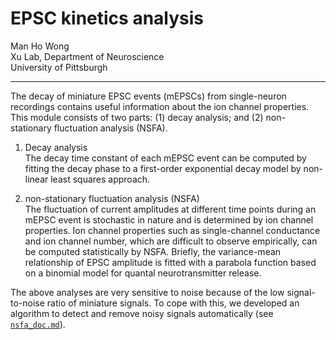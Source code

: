 # EPSC kinetics analysis

Man Ho Wong  
Xu Lab, Department of Neuroscience  
University of Pittsburgh

---

The decay of miniature EPSC events (mEPSCs) from single-neuron recordings contains useful information about the ion channel properties. This module consists of two parts: (1) decay analysis; and (2) non-stationary fluctuation analysis (NSFA).

1. Decay analysis  
The decay time constant of each mEPSC event can be computed by fitting the decay phase to a first-order exponential decay model by non-linear least squares approach.

2. non-stationary fluctuation analysis (NSFA)  
The fluctuation of current amplitudes at different time points during an mEPSC event is stochastic in nature and is determined by ion channel properties. Ion channel properties such as single-channel conductance and ion channel number, which are difficult to observe empirically, can be computed statistically by NSFA. Briefly, the variance-mean relationship of EPSC amplitude is fitted with a parabola function based on a binomial model for quantal neurotransmitter release.

The above analyses are very sensitive to noise because of the low signal-to-noise ratio of miniature signals. To cope with this, we developed an algorithm to detect and remove noisy signals automatically (see [`nsfa_doc.md`](nsfa_doc.md)). 
